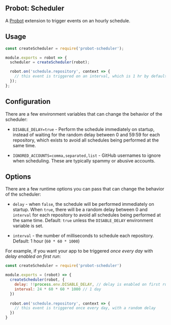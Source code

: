 ## Probot: Scheduler

A [Probot](https://github.com/probot/probot) extension to trigger events on an hourly schedule.

## Usage

```js
const createScheduler = require('probot-scheduler');

module.exports = robot => {
  scheduler = createScheduler(robot);

  robot.on('schedule.repository', context => {
    // this event is triggered on an interval, which is 1 hr by default;
  });
};
```

## Configuration

There are a few environment variables that can change the behavior of the scheduler:

- `DISABLE_DELAY=true` - Perform the schedule immediately on startup, instead of waiting for the random delay between 0 and 59:59 for each repository, which exists to avoid all schedules being performed at the same time.

- `IGNORED_ACCOUNTS=comma,separated,list` - GitHub usernames to ignore when scheduling. These are typically spammy or abusive accounts.


## Options

There are a few runtime options you can pass that can change the behavior of the scheduler:

* `delay` - when `false`, the schedule will be performed immediately on startup. When `true`, there will be a random delay between 0 and `interval` for each repository to avoid all schedules being performed at the same time. Default: `true` unless the `DISABLE_DELAY` environment variable is set.

* `interval` - the number of milliseconds to schedule each repository. Default: 1 hour (`60 * 60 * 1000`)

For example, if you want your app to be triggered *once every day* with *delay enabled on first run*:

```js
const createScheduler = require('probot-scheduler')

module.exports = (robot) => {
  createScheduler(robot, {
    delay: !!process.env.DISABLE_DELAY, // delay is enabled on first run
    interval: 24 * 60 * 60 * 1000 // 1 day
  })
  
  robot.on('schedule.repository', context => {
    // this event is triggered once every day, with a random delay
  })
}
```
